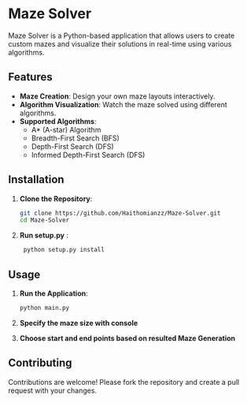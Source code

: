 
# Maze Solver

Maze Solver is a Python-based application that allows users to create custom mazes and visualize their solutions in real-time using various algorithms.

## Features

- **Maze Creation**: Design your own maze layouts interactively.
- **Algorithm Visualization**: Watch the maze solved using different algorithms.
- **Supported Algorithms**:
  - A* (A-star) Algorithm
  - Breadth-First Search (BFS)
  - Depth-First Search (DFS)
  - Informed Depth-First Search (DFS)

## Installation

1. **Clone the Repository**:

   ```bash
   git clone https://github.com/Haithomianzz/Maze-Solver.git
   cd Maze-Solver
   ```

2. **Run setup.py** :
   ```bash
    python setup.py install

   ```
## Usage

1. **Run the Application**:

   ```bash
   python main.py
   ```
    
2. **Specify the maze size with console**
   
3. **Choose start and end points based on resulted Maze Generation** 

## Contributing

Contributions are welcome! Please fork the repository and create a pull request with your changes.
 
